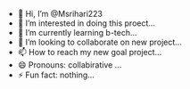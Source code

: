 - 👋 Hi, I’m @Msrihari223
- 👀 I’m interested in doing this proect...
- 🌱 I’m currently learning b-tech...
- 💞️ I’m looking to collaborate on new project...
- 📫 How to reach my new goal project...
- 😄 Pronouns: collabirative ...
- ⚡ Fun fact: nothing...

<!---
Msrihari223/Msrihari223 is a ✨ special ✨ repository because its `README.md` (this file) appears on your GitHub profile.
You can click the Preview link to take a look at your changes.
--->
